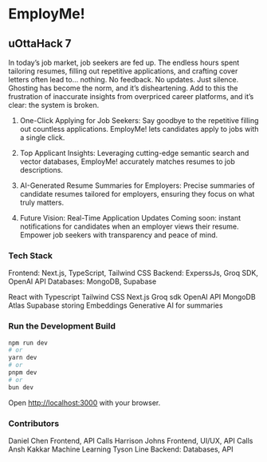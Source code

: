# EmployMe!
## uOttaHack 7
In today’s job market, job seekers are fed up. The endless hours spent tailoring resumes, filling out repetitive applications, and crafting cover letters often lead to… nothing. No feedback. No updates. Just silence. Ghosting has become the norm, and it’s disheartening. Add to this the frustration of inaccurate insights from overpriced career platforms, and it’s clear: the system is broken.

1.  One-Click Applying for Job Seekers: Say goodbye to the repetitive filling out countless applications. EmployMe! lets candidates apply to jobs with a single click.

2.  Top Applicant Insights: Leveraging cutting-edge semantic search and vector databases, EmployMe! accurately matches resumes to job descriptions.

3.  AI-Generated Resume Summaries for Employers: Precise summaries of candidate resumes tailored for employers, ensuring they focus on what truly matters.

4.  Future Vision: Real-Time Application Updates Coming soon: instant notifications for candidates when an employer views their resume. Empower job seekers with transparency and peace of mind.

### Tech Stack
Frontend: Next.js, TypeScript, Tailwind CSS
Backend: ExperssJs, Groq SDK, OpenAI API
Databases: MongoDB, Supabase

React with Typescript Tailwind CSS Next.js Groq sdk OpenAI API MongoDB Atlas Supabase storing Embeddings Generative AI for summaries

### Run the Development Build
```bash
npm run dev    
# or
yarn dev
# or
pnpm dev
# or
bun dev
```
Open [http://localhost:3000](http://localhost:3000) with your browser.

### Contributors
Daniel Chen
    Frontend, API Calls
Harrison Johns
    Frontend, UI/UX, API Calls
Ansh Kakkar
    Machine Learning
Tyson Line
    Backend: Databases, API
